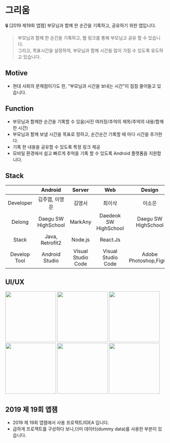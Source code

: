 # 그리움
🔒 [2019 제19회 앱잼] 부모님과 함께 한 순간을 기록하고, 공유하기 위한 앱입니다.

> 부모님과 함께 한 순간을 기록하고, 웹 링크를 통해 부모님고 공유 할 수 있습니다.<br/>
> 그리고, 목표시간을 설정하여, 부모님과 함께 시간을 많이 가질 수 있도록 유도하고 있습니다.

## Motive
- 현대 사회의 문제점이기도 한, "부모님과 시간을 보내는 시간"이 점점 줄어들고 있습니다.

## Function
- 부모님과 함께한 순간을 기록할 수 있음(사진 여러장/추억의 제목/추억의 내용/함께한 시간)
- 부모님과 함께 보낼 시간을 목표로 정하고, 순간순간 기록할 때 마다 시간을 추가한다.
- 기록 한 내용을 공유할 수 있도록 특정 링크 제공
- 모바일 환경에서 쉽고 빠르게 추억을 기록 할 수 있도록 Android 플랫폼을 지원합니다.

## Stack
|                      | Android     | Server        | Web | Design  |
|:--------------------:|:---------------:|:------------------:|:-----:|:----:|
| Developer | 김주엽, 이영은 | 김영서       |최이삭 |이소은|
| Delong | Daegu SW HighSchool |MarkAny| Daedeok SW HighSchool | Daegu SW HighSchool|
| Stack | Java, Retrofit2| Node.js| React.Js| |
| Develop Tool     | Android Studio  | Visual Studio Code | Visual Studio Code | Adobe Photoshop,Figma |

## UI/UX

<div>
<img width="160" src="https://user-images.githubusercontent.com/52942409/71330306-9f27ba80-256f-11ea-9cdc-9cccef54c8d8.png"></img>
<img width="160" src="https://user-images.githubusercontent.com/52942409/71330325-b8306b80-256f-11ea-9fb0-35142b27f422.png"></img>
<img width="160" src="https://user-images.githubusercontent.com/52942409/71330331-c2eb0080-256f-11ea-9421-c88c78647f26.png"></img>
<img width="160" src="https://user-images.githubusercontent.com/52942409/71330333-cd0cff00-256f-11ea-8716-477212d91453.png"></img>
<img width="160" src="https://user-images.githubusercontent.com/52942409/71330344-d7c79400-256f-11ea-8ff8-a5b2d0809490.png"></img>
<img width="160" src="https://user-images.githubusercontent.com/52942409/71330346-e01fcf00-256f-11ea-8650-46f587abad2e.png"></img>
</div>

## 2019 제 19회 앱잼
  - 2019 제 19회 앱잼에서 사용 프로젝트/IDEA 입니다.
  - 급하게 프로젝트를 구성하다 보니,더미 데이터(dummy data)를 사용한 부분이 있습니다.
